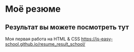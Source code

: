 # Моё резюме

## Результат вы можете посмотреть тут

Моя первая работа на HTML & CSS https://js-easy-school.github.io/resume_result_school/
